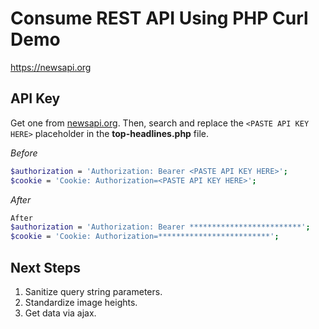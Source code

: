 # Consume REST API Using PHP Curl Demo

https://newsapi.org

## API Key

Get one from [newsapi.org](https://newsapi.org/register/). Then, search and replace the `<PASTE API KEY HERE>` placeholder in the **top-headlines.php** file. 

_Before_
```bash
$authorization = 'Authorization: Bearer <PASTE API KEY HERE>';
$cookie = 'Cookie: Authorization=<PASTE API KEY HERE>';
```

_After_
```bash
After
$authorization = 'Authorization: Bearer *************************';
$cookie = 'Cookie: Authorization=*************************';
```

## Next Steps
1. Sanitize query string parameters.
2. Standardize image heights.
3. Get data via ajax.
